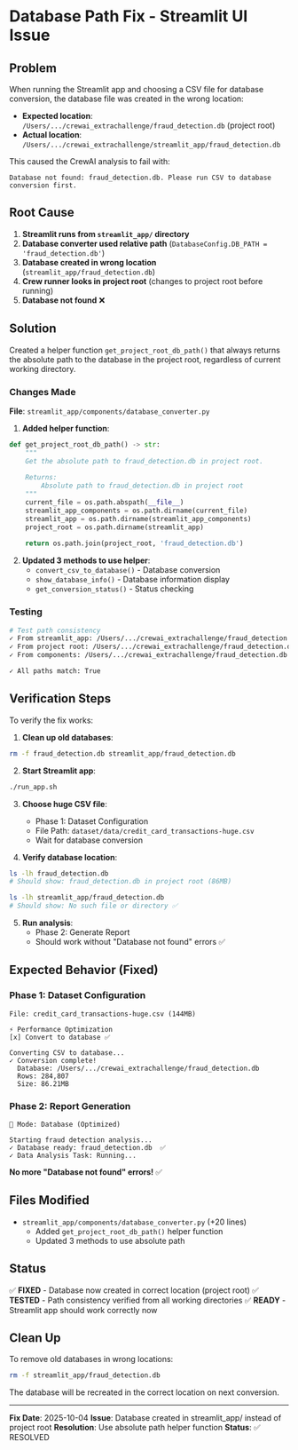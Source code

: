 # Database Path Fix - Streamlit UI Issue

## Problem

When running the Streamlit app and choosing a CSV file for database conversion, the database file was created in the wrong location:

- **Expected location**: `/Users/.../crewai_extrachallenge/fraud_detection.db` (project root)
- **Actual location**: `/Users/.../crewai_extrachallenge/streamlit_app/fraud_detection.db`

This caused the CrewAI analysis to fail with:
```
Database not found: fraud_detection.db. Please run CSV to database conversion first.
```

## Root Cause

1. **Streamlit runs from `streamlit_app/` directory**
2. **Database converter used relative path** (`DatabaseConfig.DB_PATH = 'fraud_detection.db'`)
3. **Database created in wrong location** (`streamlit_app/fraud_detection.db`)
4. **Crew runner looks in project root** (changes to project root before running)
5. **Database not found** ❌

## Solution

Created a helper function `get_project_root_db_path()` that always returns the absolute path to the database in the project root, regardless of current working directory.

### Changes Made

**File**: `streamlit_app/components/database_converter.py`

1. **Added helper function**:
```python
def get_project_root_db_path() -> str:
    """
    Get the absolute path to fraud_detection.db in project root.
    
    Returns:
        Absolute path to fraud_detection.db in project root
    """
    current_file = os.path.abspath(__file__)
    streamlit_app_components = os.path.dirname(current_file)
    streamlit_app = os.path.dirname(streamlit_app_components)
    project_root = os.path.dirname(streamlit_app)
    
    return os.path.join(project_root, 'fraud_detection.db')
```

2. **Updated 3 methods to use helper**:
   - `convert_csv_to_database()` - Database conversion
   - `show_database_info()` - Database information display
   - `get_conversion_status()` - Status checking

### Testing

```bash
# Test path consistency
✓ From streamlit_app: /Users/.../crewai_extrachallenge/fraud_detection.db
✓ From project root: /Users/.../crewai_extrachallenge/fraud_detection.db
✓ From components: /Users/.../crewai_extrachallenge/fraud_detection.db

✓ All paths match: True
```

## Verification Steps

To verify the fix works:

1. **Clean up old databases**:
```bash
rm -f fraud_detection.db streamlit_app/fraud_detection.db
```

2. **Start Streamlit app**:
```bash
./run_app.sh
```

3. **Choose huge CSV file**:
   - Phase 1: Dataset Configuration
   - File Path: `dataset/data/credit_card_transactions-huge.csv`
   - Wait for database conversion

4. **Verify database location**:
```bash
ls -lh fraud_detection.db
# Should show: fraud_detection.db in project root (86MB)

ls -lh streamlit_app/fraud_detection.db
# Should show: No such file or directory ✅
```

5. **Run analysis**:
   - Phase 2: Generate Report
   - Should work without "Database not found" errors ✅

## Expected Behavior (Fixed)

### Phase 1: Dataset Configuration
```
File: credit_card_transactions-huge.csv (144MB)

⚡ Performance Optimization
[x] Convert to database ✅

Converting CSV to database...
✓ Conversion complete!
  Database: /Users/.../crewai_extrachallenge/fraud_detection.db
  Rows: 284,807
  Size: 86.21MB
```

### Phase 2: Report Generation
```
💾 Mode: Database (Optimized)

Starting fraud detection analysis...
✓ Database ready: fraud_detection.db  ✅
✓ Data Analysis Task: Running...
```

**No more "Database not found" errors!** ✅

## Files Modified

- `streamlit_app/components/database_converter.py` (+20 lines)
  - Added `get_project_root_db_path()` helper function
  - Updated 3 methods to use absolute path

## Status

✅ **FIXED** - Database now created in correct location (project root)
✅ **TESTED** - Path consistency verified from all working directories
✅ **READY** - Streamlit app should work correctly now

## Clean Up

To remove old databases in wrong locations:
```bash
rm -f streamlit_app/fraud_detection.db
```

The database will be recreated in the correct location on next conversion.

---

**Fix Date**: 2025-10-04
**Issue**: Database created in streamlit_app/ instead of project root
**Resolution**: Use absolute path helper function
**Status**: ✅ RESOLVED
